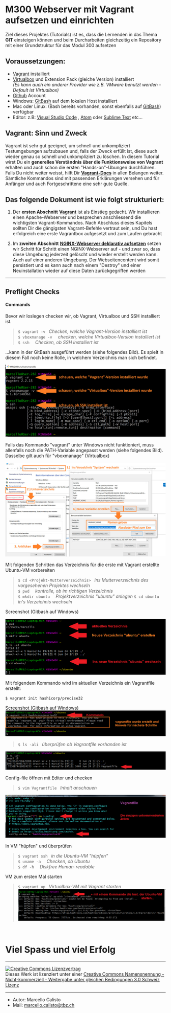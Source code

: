 [10]: https://github.com
[20]: https://www.vagrantup.com/docs


# M300 Webserver mit Vagrant aufsetzen und einrichten

Ziel dieses Projektes (Tutorials) ist es, dass die Lernenden in das Thema **GIT** einsteigen können und beim Durcharbeiten gleichzeitig ein Repository mit einer Grundstruktur für das Modul 300 aufsetzen<br>

## Voraussetzungen:
- [Vagrant](https://www.vagrantup.com/) installiert
- [Virtualbox](https://www.virtualbox.org/wiki/Downloads) und Extension Pack (gleiche Version) installiert <br>_(Es kann auch ein anderer Provider wie z.B. VMware benutzt werden - Default ist Virtualbox)_
- [Github](https://github.com/) Account
- Windows: [GitBash](https://git-scm.com/downloads) auf dem lokalen Host installiert
- Mac oder Linux: (Bash bereits vorhanden, sonst ebenfalls auf [GitBash](https://git-scm.com/downloads)) verfügbar
- Editor: z.B: [Visual Studio Code](https://code.visualstudio.com/) , [Atom](https://atom.io/) oder [Sublime Text](https://www.sublimetext.com/) etc...

## Vagrant: Sinn und Zweck
Vagrant ist sehr gut geeignet, um schnell und unkompliziert Testumgebungen aufzubauen und, falls der Zweck erfüllt ist, diese auch wieder genau so schnell und unkompliziert zu löschen. In diesem Tutorial wirst Du ein **generelles Verständnis über die Funktionsweise von Vagrant** erhalten und auch schon die ersten "Hands-on"-Übungen durchführen. Falls Du nicht weiter weisst, hilft Dir **[Vagrant-Docs][20]** in allen Belangen weiter. Sämtliche Kommandos sind mit passenden Erklärungen versehen und für Anfänger und auch Fortgeschrittene eine sehr gute Quelle.


## Das folgende Dokument ist wie folgt strukturiert:
1. Der **ersten Abschnitt** **[Vagrant](#vagrant)** ist als Einstieg gedacht. Wir installieren einen Apache-Webserver und besprechen anschliessend die wichtigsten Vagrant-Kommandos. Nach Abschluss dieses Kapitels sollten Dir die gängigsten Vagrant-Befehle vertraut sein, und Du hast erfolgreich eine erste Vagrantbox aufgesetzt und zum Laufen gebracht  

2. Im **zweiten Abschnitt** **[NGINX-Webserver deklarativ aufsetzen](#nginx-webserver-deklarativ-aufsetzen)** setzen wir Schritt für Schritt einen NGINX-Webserver auf - und zwar so, dass diese Umgebung jederzeit gelöscht und wieder erstellt werden kann. Auch auf einer anderen Umgebung. Der Webseitencontent wird somit persistiert und es kann auch nach einem "Destroy" und einer Neuinstallation wieder auf diese Daten zurückgegriffen werden


---


## Preflight Checks ##
#### Commands 
Bevor wir loslegen checken wir, ob Vagrant, Virtualbox und SSH installiert ist.

> `$ vagrant -v ` _Checken, welche Vagrant-Version installiert ist_<br>
> `$ vboxmanage -v  ` _checken, welche Virtualbox-Version installiert ist_ <br>
> `$ ssh  ` _Checken, ob SSH installiert ist_ <br>

...kann in der GitBash ausgeführt werden (siehe folgendes Bild). Es spielt in diesem Fall noch keine Rolle, in welchem Verzeichnis man sich befindet. 

  ![Screenshot](images/01_vagrant-vb-ssh.jpg)

Falls das Kommando "vagrant" unter Windows nicht funktioniert, muss allenfalls noch die PATH-Variable angepasst werden (siehe folgendes Bild). Dasselbe gilt auch für "vboxmanage" (Virtualbox)

  ![Screenshot](images/02_Systemvariable-f-vagrant.jpg)


Mit folgenden Schritten das Verzeichnis für die erste mit Vagrant erstellte Ubuntu-VM vorbereiten

> `$ cd <Projekt-Mutterverzeichnis> ` _ins Mutterverzeichnis des vorgesehenen Projektes wechseln_<br>
> `$ pwd  ` _kontrolle, ob im richtigen Verzeichnis_ <br>
> `$ mkdir ubuntu  ` _Projektverzeichnis "ubuntu" anlegen_ 
> `$ cd ubuntu  ` _in's Verzeichnis wechseln_

Screenshot (Gitbash auf Windows)

  ![Screenshot](images/03_gitbash_ubuntu-verz_erstellen.png)


Mit folgendem Kommando wird im aktuellen Verzeichnis ein Vagrantfile erstellt:

```
$ vagrant init hashicorp/precise32
```
Screenshot (Gitbash auf Windows)
  ![Screenshot](images/11_gitbash_ubuntu-vagrantfile-erst.png)

> `$ ls -ali ` _überprüfen ob Vagrantfile vorhanden ist_<br>

  ![Screenshot](images/11b_gitbash_ubuntu-vagrantfile-erst.png)

Config-file öffnen mit Editor und checken
> `$ vim Vagrantfile ` _Inhalt anschauen_<br>

  ![Screenshot](images/12_gitbash_ubuntu-vagrantfile-inhalt.png)
<br>


In VM "hüpfen" und überprüfen
> `$ vagrant ssh ` _in die Ubuntu-VM "hüpfen"_<br>
> `$ uname -a  ` _Checken, ob Ubuntu_ <br>
> `$ df -h  ` _Diskfree Human-readable_ <br>

VM zum ersten Mal starten 
> `$ vagrant up ` _Virtualbox-VM mit Vagrant starten_<br>
  ![Screenshot](images/13_gitbash_ubuntu-vm-mit-Vagrant_inst.png)
<br>




# Viel Spass und viel Erfolg
- - -
<a rel="license" href="http://creativecommons.org/licenses/by-nc-sa/3.0/ch/"><img alt="Creative Commons Lizenzvertrag" style="border-width:0" src="https://i.creativecommons.org/l/by-nc-sa/3.0/ch/88x31.png" /></a><br />Dieses Werk ist lizenziert unter einer <a rel="license" href="http://creativecommons.org/licenses/by-nc-sa/3.0/ch/">Creative Commons Namensnennung - Nicht-kommerziell - Weitergabe unter gleichen Bedingungen 3.0 Schweiz Lizenz</a>

- - -

- Autor: Marcello Calisto
- Mail: marcello.calisto@tbz.ch
